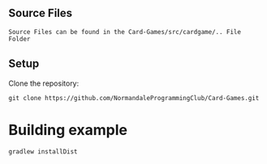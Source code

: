 ## Source Files
```
Source Files can be found in the Card-Games/src/cardgame/.. File Folder
```

## Setup
Clone the repository:
```
git clone https://github.com/NormandaleProgrammingClub/Card-Games.git
```

# Building example
`gradlew installDist`
